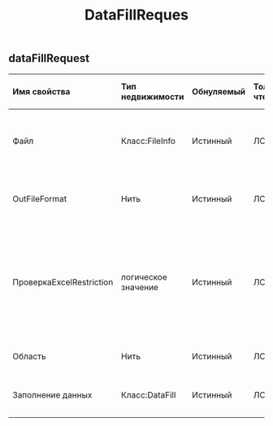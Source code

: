﻿---
title: DataFillReques
second_title: Aspose.Cells Cloud Documen
type: docs
url: /ru/specification/model/datafillrequest/
description: "Aspose.Cells Спецификация облачной модели: DataFillRequest. Легко обрабатывайте Excel и другие документы электронных таблиц с помощью таких функций, как открытие, создание, редактирование, разделение, слияние, сравнение и преобразование."
weight: 50
---
## **dataFillRequest**

 

| Имя свойства| Тип недвижимости| Обнуляемый| Только чтение| Значение по умолчанию| Описание|
|:- |:- |:- |:- |:- |:- |
| Файл| Класс:FileInfo| Истинный| ЛОЖЬ|| Файлы электронных таблиц, требующие заполнения данных.|
| OutFileFormat| Нить| Истинный| ЛОЖЬ||завершить очистку данных, outfile`s file format. `|
| ПроверкаExcelRestriction| логическое значение| Истинный| ЛОЖЬ|| Проверьте, ограничено ли использование файла электронной таблицы при изменении пользователем объектов, связанных с ячейками.|
| Область| Нить| Истинный| ЛОЖЬ|| Региональные настройки книги.|
| Заполнение данных| Класс:DataFill| Истинный| ЛОЖЬ|| Заполните значение данных по умолчанию.|

